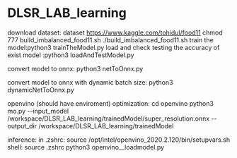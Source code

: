 # DLSR_LAB_learning
download dataset:
dataset https://www.kaggle.com/tohidul/food11
chmod 777 build_imbalanced_food11.sh
./build_imbalanced_food11.sh
train the model:python3 trainTheModel.py
load and check testing the accuracy of exist model :python3 loadAndTestModel.py 




convert model to onnx:
python3 netToOnnx.py

convert model to onnx with dynamic batch size:
python3 dynamicNetToOnnx.py


openvino (should have enviroment)
optimization:
cd openvino
python3 mo.py --input_model /workspace/DLSR_LAB_learning/trainedModel/super_resolution.onnx --output_dir /workspace/DLSR_LAB_learning/trainedModel

inference:
in .zshrc:
source /opt/intel/openvino_2020.2.120/bin/setupvars.sh
shell:
source .zshrc
python3 openvino__loadmodel.py
